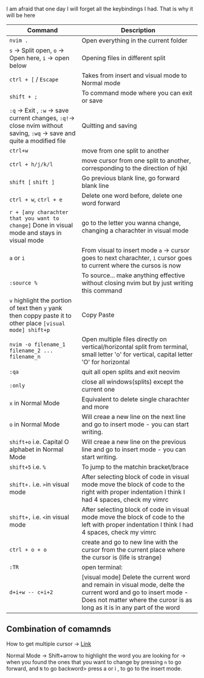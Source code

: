 I am afraid that one day I will forget all the keybindings I had. That is why it will be here

| Command | Description | 
| ------- | ----------- |
|`nvim .`| Open everything in the current folder|
|`s` -> Split open, `o` -> Open here, `i` -> open below| Opening files in different split|
|`ctrl + [` / `Escape`| Takes from insert and visual mode to Normal mode|
|`shift + ;`| To command mode where you can exit or save |
|`:q` -> Exit , `:w` -> save current changes, `:q!`-> close nvim without saving, `:wq` -> save and quite a modified file | Quitting and saving|
|`ctrl+w`|move from one split to another|
|`ctrl + h/j/k/l`| move cursor from one split to another, corresponding to the direction of hjkl|
|`shift [` `shift ]`| Go previous blank line, go forward blank line|
|`ctrl + w`, `ctrl + e`| Delete one word before, delete one word forward|
|`r + [any charachter that you want to change]` Done in visual mode and stays in visual mode| go to the letter you wanna change, changing a charachter in visual mode|
|`a` or `i`| From visual to insert mode `a` -> cursor goes to next charachter, `i` cursor goes to current where the cursos is now| 
|`:source %`| To source... make anything effective without closing nvim but by just writing this command|
|`v` highlight the portion of text then `y` yank then coppy paste it to other place `[visual mode] shift+p` | Copy Paste |
|`nvim -o filename_1 filename_2 ... filename_n`|Open multiple files directly on vertical/horizontal split from terminal, small letter 'o' for vertical, capital letter 'O' for horizontal|
|`:qa`| quit all open splits and exit neovim|
|`:only`|close all windows(splits) except the current one|
|`x` in Normal Mode| Equivalent to delete single charachter and more|
|`o` in Normal Mode| Will creae a new line on the next line and go to insert mode - you can start writing.|
|`shift+o` i.e. Capital O alphabet in Normal Mode| Will creae a new line on the previous line and go to insert mode - you can start writing.|
|`shift+5` i.e. `%` |To jump to the matchin bracket/brace|
|`shift+.` i.e. `>`in visual mode | After selecting block of code in visual mode move the block of code to the right with proper indentation I think I had 4 spaces, check my vimrc|
|`shift+,` i.e. `<`in visual mode | After selecting block of code in visual mode move the block of code to the left with proper indentation I think I had 4 spaces, check my vimrc|
|`ctrl + o + o`| create and go to new line with the cursor from the current place where the cursor is (life is strange)| 
|`:TR`| open terminal:|
|`d+i+w -- c+i+2`| [visual mode] Delete the current word and remain in visual mode, delte the current word and go to insert mode - Does not matter where the curosr is as long as it is in any part of the word |

## Combination of comamnds

How to get multiple cursor -> [Link](https://github.com/mg979/vim-visual-multi)

Normal Mode -> Shift+arrow to highlight the word you are looking for -> when you found the ones that you want to change by pressing `n` to go forward, and `N` to go backword> press a or i , to go to the insert mode.

